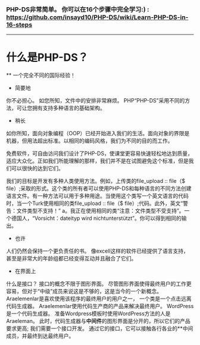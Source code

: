 
### PHP-DS非常简单。 你可以在16个步骤中完全学习:) : https://github.com/insayd10/PHP-DS/wiki/Learn-PHP-DS-in-16-steps
***

# 什么是PHP-DS？
**
一个完全不同的国际经验！
* 简要地

你不必担心。 如您所知，文件中的安排非常麻烦。 PHP“PHP-DS”采用不同的方法，可让您拥有支持多种语言的基础架构。

* 稍长

如你所知，面向对象编程（OOP）已经开始进入我们的生活。面向对象的界限是机器，但用法超出标准。以相同的编码风格，我们为不同的目的而工作。

免费软件，可自由访问我们设计了PHP-DS，使课堂更容易快速轻松地达到质量，适应大众化。正如我们所能理解的那样，我们并不是在试图避免这个标准，但是我们可以很快的达到它们。

我们的目标是开发有多种人类使用方法。例如，上传类的file_upload :: file（$ file）;采取的形式。这个类的所有者可以使用PHP-DS和每种语言的不同方法创建语言文件。有一种方法可以用于多种用途。当使用这个类写一个英文语言的代码时，当一个Turk使用相同的类file_upload :: file（$ file）;代码。此外，英文“警告：文件类型不支持！” a。我正在使用相同的类“注意：文件类型不受支持”。一个德国人，“Vorsicht：dateityp wird nichtunterstützt”。你可以得到相同的输出。
* 也许

人们仍然会保持一个更负责任的书。 像excell这样的软件已经提供了语言支持，甚至是非常大的年龄组都已经变得互动并且融合了它们。

* 在界面上

什么是接口？ 接口的概念不限于图形界面。 尽管图形界面使得最终用户的工作更容易，但对于“中级”成员来说这是不够的，这是当今的一个新概念。 Araelemenlar是喜欢使用该程序的最终用户的用户之一， 一个类是一个点击远离代码生成器。 Araelemenlar使用代码生产商的产品来解决最终用户。 WordPress是一个代码生成器。 准备Wordpress模板时使用WordPress方法的人是Araeleman。 此时，代码生成器与**中间件**的图形界面是分开的，所以它们的产品要求更高; 我们需要一个接口开发。 通过它的接口，它可以接触各行各业的**中间成员，并最终到达最终用户。
